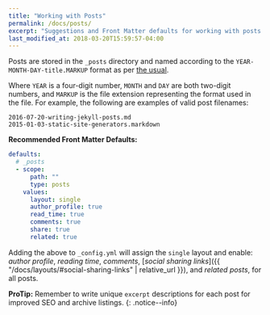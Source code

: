```yaml
---
title: "Working with Posts"
permalink: /docs/posts/
excerpt: "Suggestions and Front Matter defaults for working with posts."
last_modified_at: 2018-03-20T15:59:57-04:00
---
```


Posts are stored in the `_posts` directory and named according to the `YEAR-MONTH-DAY-title.MARKUP` format as per [the usual](https://jekyllrb.com/docs/posts/).

Where `YEAR` is a four-digit number, `MONTH` and `DAY` are both two-digit numbers, and `MARKUP` is the file extension representing the format used in the file. For example, the following are examples of valid post filenames:

```
2016-07-20-writing-jekyll-posts.md
2015-01-03-static-site-generators.markdown
```

**Recommended Front Matter Defaults:**

```yaml
defaults:
  # _posts
  - scope:
      path: ""
      type: posts
    values:
      layout: single
      author_profile: true
      read_time: true
      comments: true
      share: true
      related: true
```

Adding the above to `_config.yml` will assign the `single` layout and enable: *author profile*, *reading time*, *comments*, [*social sharing links*]({{ "/docs/layouts/#social-sharing-links" | relative_url }}), and *related posts*, for all posts.

**ProTip:** Remember to write unique `excerpt` descriptions for each post for improved SEO and archive listings.
{: .notice--info}